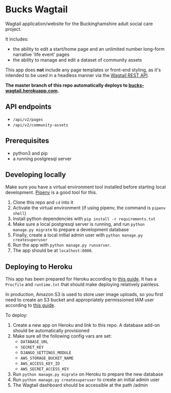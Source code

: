 # Bucks Wagtail

Wagtail application/website for the Buckinghamshire adult social care project.

It includes:

- the ability to edit a start/home page and an unlimited number long-form narrative 'life event' pages
- the ability to manage and edit a dataset of community assets

This app does **not** include any page templates or front-end styling, as it's intended to be used in a headless manner via the [Wagtail REST API](http://docs.wagtail.io/en/v2.0/advanced_topics/api/index.html).


**The master branch of this repo automatically deploys to [bucks-wagtail.herokuapp.com](http://bucks-wagtail.herokuapp.com).**

## API endpoints

- `/api/v2/pages`
- `/api/v2/community-assets`

## Prerequisites

- python3 and pip
- a running postgresql server

## Developing locally

Make sure you have a virtual environment tool installed before starting local development. [Pipenv](https://docs.pipenv.org/en/latest/) is a good tool for this.

1. Clone this repo and `cd` into it
2. Activate the virtual environment (if using pipenv, the command is `pipenv shell`)
3. Install python dependencies with `pip install -r requirements.txt`
4. Make sure a local postgresql server is running, and run `python manage.py migrate` to prepare a development database
5. Finally, create a local initial admin user with `python manage.py createsuperuser`
6. Run the app with `python manage.py runserver`.
6. The app should be at `localhost:8000`.

## Deploying to Heroku

This app has been prepared for Heroku according to [this guide](https://wagtail.io/blog/wagtail-heroku-2017/). It has a `Procfile` and `runtime.txt` that should make deploying relatively painless.

In production, Amazon S3 is used to store user image uploads, so you first need to create an S3 bucket and appropriately permissioned IAM user according to [this guide](https://wagtail.io/blog/amazon-s3-for-media-files/).

To deploy:

1. Create a new app on Heroku and link to this repo. A database add-on should be automatically provisioned
2. Make sure all the following config vars are set:
    - `DATABASE_URL`
    - `SECRET_KEY`
    - `DJANGO_SETTINGS_MODULE`
    - `AWS_STORAGE_BUCKET_NAME`
    - `AWS_ACCESS_KEY_ID`
    - `AWS_SECRET_ACCESS_KEY`
3. Run `python manage.py migrate` on Heroku to prepare the new database
4. Run `python manage.py createsuperuser` to create an initial admin user
5. The Wagtail dashboard should be accessible at the path /admin